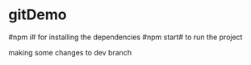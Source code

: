 # gitDemo
#npm i# for installing the dependencies
#npm start# to run the project

making some changes to dev branch